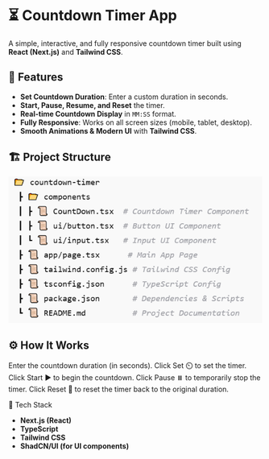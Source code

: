 # ⏳ Countdown Timer App

A simple, interactive, and fully responsive countdown timer built using **React (Next.js)** and **Tailwind CSS**.

## 🚀 Features

- **Set Countdown Duration**: Enter a custom duration in seconds.
- **Start, Pause, Resume, and Reset** the timer.
- **Real-time Countdown Display** in `MM:SS` format.
- **Fully Responsive**: Works on all screen sizes (mobile, tablet, desktop).
- **Smooth Animations & Modern UI** with **Tailwind CSS**.


## 🏗️ Project Structure

![Project Structure](public/folderStructure.png)

## ⚙️ How It Works

Enter the countdown duration (in seconds).
Click Set ⏲️ to set the timer.
Click Start ▶️ to begin the countdown.
Click Pause ⏸️ to temporarily stop the timer.
Click Reset 🔄 to reset the timer back to the original duration.

🎨 Tech Stack
- **Next.js (React)**
- **TypeScript**
- **Tailwind CSS**
- **ShadCN/UI (for UI components)**